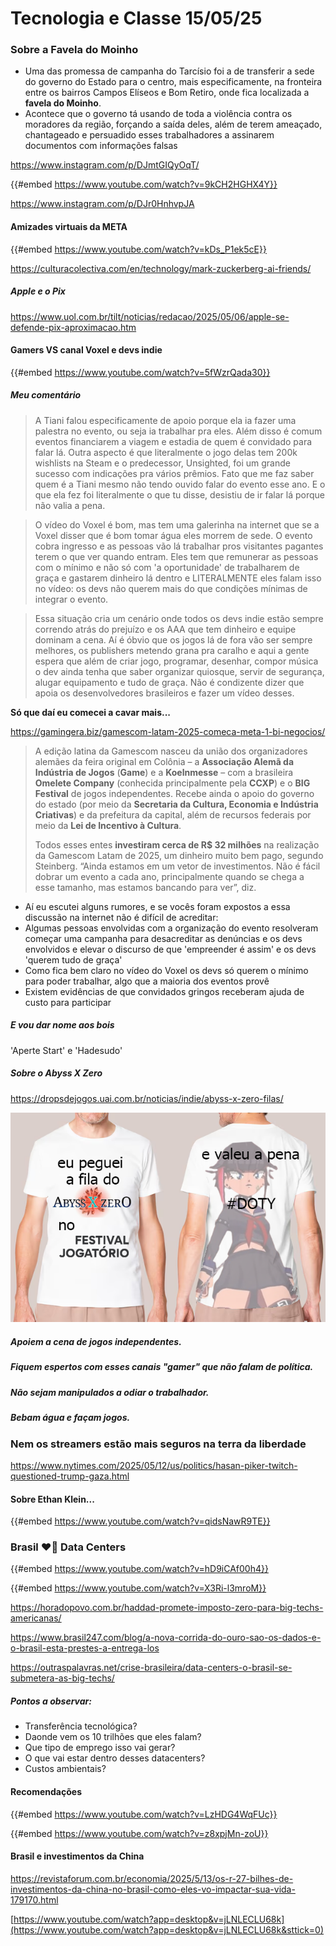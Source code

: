 # Tecnologia e Classe 15/05/25

### Sobre a Favela do Moinho

- Uma das promessa de campanha do Tarcísio foi a de transferir a sede do governo do Estado para o centro, mais especificamente, na fronteira entre os bairros Campos Elíseos e Bom Retiro, onde fica localizada a **favela do Moinho**.
- Acontece que o governo tá usando de toda a violência contra os moradores da região, forçando a saída deles, além de terem ameaçado, chantageado e persuadido esses trabalhadores a assinarem documentos com informações falsas

<https://www.instagram.com/p/DJmtGIQyOqT/>

{{#embed https://www.youtube.com/watch?v=9kCH2HGHX4Y}}

<https://www.instagram.com/p/DJr0HnhvpJA>

#### Amizades virtuais da META

{{#embed https://www.youtube.com/watch?v=kDs_P1ek5cE}}

<https://culturacolectiva.com/en/technology/mark-zuckerberg-ai-friends/>

##### Apple e o Pix

<https://www.uol.com.br/tilt/noticias/redacao/2025/05/06/apple-se-defende-pix-aproximacao.htm>

#### Gamers VS canal Voxel e devs indie

{{#embed https://www.youtube.com/watch?v=5fWzrQada30}}

##### Meu comentário

> A Tiani falou especificamente de apoio porque ela ia fazer uma palestra no evento, ou seja ia trabalhar pra eles. Além disso é comum eventos financiarem a viagem e estadia de quem é convidado para falar lá. Outra aspecto é que literalmente o jogo delas tem 200k wishlists na Steam e o predecessor, Unsighted, foi um grande sucesso com indicações pra vários prêmios. Fato que me faz saber quem é a Tiani mesmo não tendo ouvido falar do evento esse ano. E o que ela fez foi literalmente o que tu disse, desistiu de ir falar lá porque não valia a pena.

> O vídeo do Voxel é bom, mas tem uma galerinha na internet que se a Voxel disser que é bom tomar água eles morrem de sede. O evento cobra ingresso e as pessoas vão lá trabalhar pros visitantes pagantes terem o que ver quando entram. Eles tem que remunerar as pessoas com o mínimo e não só com 'a oportunidade' de trabalharem de graça e gastarem dinheiro lá dentro e LITERALMENTE eles falam isso no vídeo: os devs não querem mais do que condições mínimas de integrar o evento.


> Essa situação cria um cenário onde todos os devs indie estão sempre correndo atrás do prejuízo e os AAA que tem dinheiro e equipe dominam a cena. Aí é óbvio que os jogos lá de fora vão ser sempre melhores, os publishers metendo grana pra caralho e aqui a gente espera que além de criar jogo, programar, desenhar, compor música o dev ainda tenha que saber organizar quiosque, servir de segurança, alugar equipamento e tudo de graça. Não é condizente dizer que apoia os desenvolvedores brasileiros e fazer um vídeo desses.


**Só que daí eu comecei a cavar mais...**

<https://gamingera.biz/gamescom-latam-2025-comeca-meta-1-bi-negocios/>

> A edição latina da Gamescom nasceu da união dos organizadores alemães da feira original em Colônia – a **Associação Alemã da Indústria de Jogos** (**Game**) e a **Koelnmesse** – com a brasileira **Omelete Company** (conhecida principalmente pela **CCXP**) e o **BIG Festival** de jogos independentes. Recebe ainda o apoio do governo do estado (por meio da **Secretaria da Cultura, Economia e Indústria Criativas**) e da prefeitura da capital, além de recursos federais por meio da **Lei de Incentivo à Cultura**.
>
> Todos esses entes **investiram cerca de R$ 32 milhões**  na realização da Gamescom Latam de 2025, um dinheiro muito bem pago,  segundo Steinberg. “Ainda estamos em um vetor de investimentos. Não é  fácil dobrar um evento a cada ano, principalmente quando se chega a esse  tamanho, mas estamos bancando para ver”, diz.

- Aí eu escutei alguns rumores, e se vocês foram expostos a essa discussão na internet não é difícil de acreditar:
- Algumas pessoas envolvidas com a organização do evento resolveram começar uma campanha para desacreditar as denúncias e os devs envolvidos e elevar o discurso de que 'empreender é assim' e os devs 'querem tudo de graça'
- Como fica bem claro no vídeo do Voxel os devs só querem o mínimo para poder trabalhar, algo que a maioria dos eventos provê
- Existem evidências de que convidados gringos receberam ajuda de custo para participar

##### E vou dar nome aos bois

'Aperte Start' e 'Hadesudo'

##### Sobre o Abyss X Zero

<https://dropsdejogos.uai.com.br/noticias/indie/abyss-x-zero-filas/>

![image.png](./15_05_25/abyssxzero.png)

##### Apoiem a cena de jogos independentes.

##### Fiquem espertos com esses canais "gamer" que não falam de política.

##### Não sejam manipulados a odiar o trabalhador.

##### Bebam água e façam jogos.

### Nem os streamers estão mais seguros na terra da liberdade

<https://www.nytimes.com/2025/05/12/us/politics/hasan-piker-twitch-questioned-trump-gaza.html>

#### Sobre Ethan Klein...

{{#embed https://www.youtube.com/watch?v=qidsNawR9TE}}

### Brasil ❤️‍🔥 Data Centers

{{#embed https://www.youtube.com/watch?v=hD9iCAf00h4}}

{{#embed https://www.youtube.com/watch?v=X3Ri-l3mroM}}

<https://horadopovo.com.br/haddad-promete-imposto-zero-para-big-techs-americanas/>

<https://www.brasil247.com/blog/a-nova-corrida-do-ouro-sao-os-dados-e-o-brasil-esta-prestes-a-entrega-los>

<https://outraspalavras.net/crise-brasileira/data-centers-o-brasil-se-submetera-as-big-techs/>

##### Pontos a observar:

- Transferência tecnológica?
- Daonde vem os 10 trilhões que eles falam?
- Que tipo de emprego isso vai gerar?
- O que vai estar dentro desses datacenters?
- Custos ambientais?

#### Recomendações

{{#embed https://www.youtube.com/watch?v=LzHDG4WqFUc}}

{{#embed https://www.youtube.com/watch?v=z8xpjMn-zoU}}

#### Brasil e investimentos da China

<https://revistaforum.com.br/economia/2025/5/13/os-r-27-bilhes-de-investimentos-da-china-no-brasil-como-eles-vo-impactar-sua-vida-179170.html>

[https://www.youtube.com/watch?app=desktop&v=jLNLECLU68k](https://www.youtube.com/watch?app=desktop&v=jLNLECLU68k&sttick=0)
